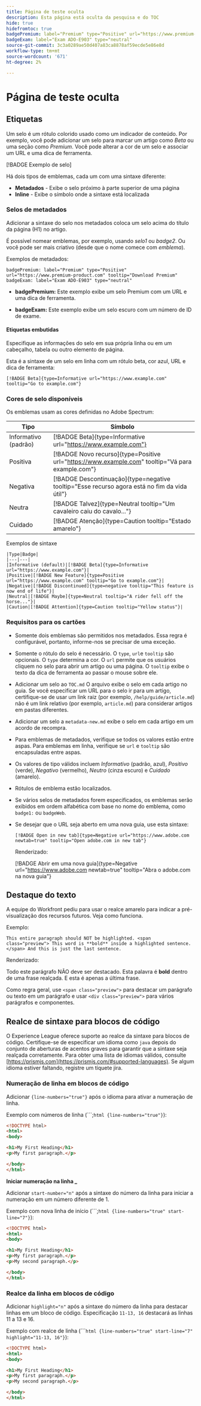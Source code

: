 ```yaml
---
title: Página de teste oculta
description: Esta página está oculta da pesquisa e do TOC
hide: true
hidefromtoc: true
badgePremium: label="Premium" type="Positive" url="https://www.premium-product.com" tooltip="Download Premium"
badgeExam: label="Exam ADO-E903" type="neutral"
source-git-commit: 3c3a0289ae50d407a83ca8878af59ecde5e86e8d
workflow-type: tm+mt
source-wordcount: '671'
ht-degree: 2%

---
```


# Página de teste oculta

## Etiquetas

Um selo é um rótulo colorido usado como um indicador de conteúdo. Por exemplo, você pode adicionar um selo para marcar um artigo como _Beta_ ou uma seção como _Premium_. Você pode alterar a cor de um selo e associar um URL e uma dica de ferramenta.

[!BADGE Exemplo de selo]

Há dois tipos de emblemas, cada um com uma sintaxe diferente:

* **Metadados** - Exibe o selo próximo à parte superior de uma página
* **Inline** - Exibe o símbolo onde a sintaxe está localizada

### Selos de metadados

Adicionar a sintaxe do selo nos metadados coloca um selo acima do título da página (H1) no artigo.

É possível nomear emblemas, por exemplo, usando _selo1_ ou _badge2_. Ou você pode ser mais criativo (desde que o nome comece com _emblema_).

Exemplos de metadados:

```
badgePremium: label="Premium" type="Positive" url="https://www.premium-product.com" tooltip="Download Premium"
badgeExam: label="Exam ADO-E903" type="neutral"
```

* **badgePremium:** Este exemplo exibe um selo Premium com um URL e uma dica de ferramenta.

* **badgeExam:** Este exemplo exibe um selo escuro com um número de ID de exame.

#### Etiquetas embutidas

Especifique as informações do selo em sua própria linha ou em um cabeçalho, tabela ou outro elemento de página.

Esta é a sintaxe de um selo em linha com um rótulo beta, cor azul, URL e dica de ferramenta:

`[!BADGE Beta]{type=Informative url="https://www.example.com" tooltip="Go to example.com"}`

### Cores de selo disponíveis

Os emblemas usam as cores definidas no Adobe Spectrum:

| Tipo | Símbolo |
|---|---|
| Informativo (padrão) | [!BADGE Beta]{type=Informative url="https://www.example.com"} |
| Positiva | [!BADGE Novo recurso]{type=Positive url="https://www.example.com" tooltip="Vá para example.com"} |
| Negativa | [!BADGE Descontinuação]{type=negative tooltip="Esse recurso agora está no fim da vida útil"} |
| Neutra | [!BADGE Talvez]{type=Neutral tooltip="Um cavaleiro caiu do cavalo..."} |
| Cuidado | [!BADGE Atenção]{type=Caution tooltip="Estado amarelo"} |

Exemplos de sintaxe

```
|Type|Badge|
|---|---|
|Informative (default)|[!BADGE Beta]{type=Informative url="https://www.example.com"}|
|Positive|[!BADGE New Feature]{type=Positive url="https://www.example.com" tooltip="Go to example.com"}|
|Negative|[!BADGE Discontinued]{type=negative tooltip="This feature is now end of life"}|
|Neutral|[!BADGE Maybe]{type=Neutral tooltip="A rider fell off the horse..."}|
|Caution|[!BADGE Attention]{type=Caution tooltip="Yellow status"}|
```

### Requisitos para os cartões

* Somente dois emblemas são permitidos nos metadados. Essa regra é configurável, portanto, informe-nos se precisar de uma exceção.
* Somente o rótulo do selo é necessário. O `type`, `url`e `tooltip` são opcionais. O `type` determina a cor. O `url` permite que os usuários cliquem no selo para abrir um artigo ou uma página. O `tooltip` exibe o texto da dica de ferramenta ao passar o mouse sobre ele.
* Adicionar um selo ao `TOC.md` O arquivo exibe o selo em cada artigo no guia. Se você especificar um URL para o selo ir para um artigo, certifique-se de usar um link raiz (por exemplo, `/help/guide/article.md`) não é um link relativo (por exemplo, `article.md`) para considerar artigos em pastas diferentes.
* Adicionar um selo a `metadata-new.md` exibe o selo em cada artigo em um acordo de recompra.
* Para emblemas de metadados, verifique se todos os valores estão entre aspas. Para emblemas em linha, verifique se `url` e `tooltip` são encapsuladas entre aspas.
* Os valores de tipo válidos incluem *Informativo* (padrão, azul), *Positivo* (verde), *Negativo* (vermelho), *Neutro* (cinza escuro) e *Cuidado* (amarelo).
* Rótulos de emblema estão localizados.
* Se vários selos de metadados forem especificados, os emblemas serão exibidos em ordem alfabética com base no nome do emblema, como `badge1:` ou `badgeWeb`.
* Se desejar que o URL seja aberto em uma nova guia, use esta sintaxe:

   ```
   [!BADGE Open in new tab]{type=Negative url="https://www.adobe.com newtab=true" tooltip="Open adobe.com in new tab"}
   ```

   Renderizado:

   [!BADGE Abrir em uma nova guia]{type=Negative url="https://www.adobe.com newtab=true" tooltip="Abra o adobe.com na nova guia"}

## Destaque do texto

A equipe do Workfront pediu para usar o realce amarelo para indicar a pré-visualização dos recursos futuros. Veja como funciona.

Exemplo:

```
This entire paragraph should NOT be highlighted. <span class="preview"> This word is **bold** inside a highlighted sentence.</span> And this is just the last sentence.
```

Renderizado:

Todo este parágrafo NÃO deve ser destacado. <span class="preview"> Esta palavra é **bold** dentro de uma frase realçada.</span> E esta é apenas a última frase.

Como regra geral, use `<span class="preview">` para destacar um parágrafo ou texto em um parágrafo e usar `<div class="preview">` para vários parágrafos e componentes.

## Realce de sintaxe para blocos de código

O Experience League oferece suporte ao realce da sintaxe para blocos de código. Certifique-se de especificar um idioma como `java` depois do conjunto de aberturas de acentos graves para garantir que a sintaxe seja realçada corretamente. Para obter uma lista de idiomas válidos, consulte [https://prismjs.com](https://prismjs.com/#supported-languages). Se algum idioma estiver faltando, registre um tíquete jira.

### Numeração de linha em blocos de código

Adicionar `{line-numbers="true"}` após o idioma para ativar a numeração de linha.

Exemplo com números de linha (&grave;&grave;&grave;;`html {line-numbers="true"}`):

```html {line-numbers="true"}
<!DOCTYPE html>
<html>
<body>

<h1>My First Heading</h1>
<p>My first paragraph.</p>

</body>
</html>
```

**Iniciar numeração na linha _**

Adicionar `start-number="n"` após a sintaxe do número da linha para iniciar a numeração em um número diferente de 1.

Exemplo com nova linha de início (&grave;&grave;&grave;;`html {line-numbers="true" start-line="7"}`):

```html {line-numbers="true" start-line="7"}
<!DOCTYPE html>
<html>
<body>

<h1>My First Heading</h1>
<p>My first paragraph.</p>
<p>My second paragraph.</p>

</body>
</html>
```

### Realce da linha em blocos de código

Adicionar `highlight="n"` após a sintaxe do número da linha para destacar linhas em um bloco de código. Especificação `11-13, 16` destacará as linhas 11 a 13 e 16.

Exemplo com realce de linha (&grave;&grave;&grave;`html {line-numbers="true" start-line="7" highlight="11-13, 16"}`):

```html {line-numbers="true" start-line="7" highlight="11-13, 16"}
<!DOCTYPE html>
<html>
<body>

<h1>My First Heading</h1>
<p>My first paragraph.</p>
<p>My second paragraph.</p>

</body>
</html>
```
